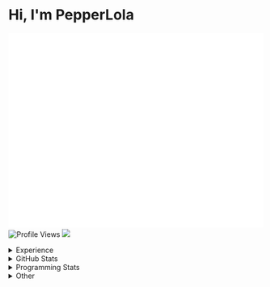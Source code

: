 # Hi, I'm PepperLola
![Summary](https://raw.githubusercontent.com/PepperLola/PepperLola/master/github-metrics.svg)  
![Profile Views](https://visitor-badge-reloaded.herokuapp.com/badge?page_id=PepperLola.visitor.badge.reloaded&color=00bbbb&style=for-the-badge&logo=github)
![](https://img-tracking.vercel.app/api/github)
<!--- only tracks visits, no unique information like IP at all, don't worry --->

<details>
 <summary>Experience</summary>
 
 ### Operating Systems  
 
 ![](https://img.shields.io/badge/windows-0078D6?logo=windows&logoColor=white&style=for-the-badge)
 ![](https://img.shields.io/badge/MacOS-000000?logo=apple&logoColor=white&style=for-the-badge)
 ![](https://img.shields.io/badge/iOS-000000?logo=ios&logoColor=white&style=for-the-badge)
 
 ### Skills
 
 ![Python](https://img.shields.io/badge/python-%233776AB.svg?&style=for-the-badge&logo=python&logoColor=white)
 ![HTML](https://img.shields.io/badge/html-%23E34F26.svg?&style=for-the-badge&logo=html5&logoColor=white)
 ![CSS](https://img.shields.io/badge/css-%23239120.svg?&style=for-the-badge&logo=css3&logoColor=white)
 ![JavaScript](https://img.shields.io/badge/javascript%20-%23323330.svg?&style=for-the-badge&logo=javascript&logoColor=%23F7DF1E)
 ![Node.js](https://img.shields.io/badge/node.js%20-%2343853D.svg?&style=for-the-badge&logo=node.js&logoColor=white)
 ![Java](https://img.shields.io/badge/java-%23ED8B00.svg?&style=for-the-badge&logo=java&logoColor=white)
 ![Golang](https://img.shields.io/badge/Golang-%23007d9c.svg?&style=for-the-badge&logo=go&logoColor=white)
 ![Swift](https://img.shields.io/badge/swift-%23FA7343.svg?&style=for-the-badge&logo=swift&logoColor=white)
 ![Rust](https://img.shields.io/badge/rust-%23F74C00.svg?&style=for-the-badge&logo=rust&logoColor=white)
 ![Markdown](https://img.shields.io/badge/markdown-%23000000.svg?&style=for-the-badge&logo=markdown&logoColor=white)
 ![Express.js](https://img.shields.io/badge/express.js%20-%23404d59.svg?&style=for-the-badge)
 ![React](https://img.shields.io/badge/react%20-%2320232a.svg?&style=for-the-badge&logo=react&logoColor=%2361DAFB)
 ![React Native](https://img.shields.io/badge/react_native%20-%2320232a.svg?&style=for-the-badge&logo=react&logoColor=%2361DAFB)
 ![Electron](https://img.shields.io/badge/electron%20-%23100000.svg?&style=for-the-badge&logo=electron&logoColor=white)
 ![Unity](https://img.shields.io/badge/unity%20-%23100000.svg?&style=for-the-badge&logo=unity&logoColor=white)
 ![MySQL](https://img.shields.io/badge/MySQL-00000F?style=for-the-badge&logo=mysql&logoColor=white)
 
 ### Editors
 ![IntelliJ IDEA](https://img.shields.io/badge/IntelliJ_IDEA-666666?style=for-the-badge&logo=intellij%20idea&logoColor=black)
 ![ViM](https://img.shields.io/badge/ViM-007700?style=for-the-badge&logo=vim&logoColor=white)
 ![NeoVim](https://img.shields.io/badge/NeoVim-330077?style=for-the-badge&logo=neovim&logoColor=green)
 ![VS Code](https://img.shields.io/badge/Visual_Studio_Code-0078D4?style=for-the-badge&logo=visual%20studio%20code&logoColor=white)
 
 ### Version Control
 
 ![Git](https://img.shields.io/badge/git%20-%23F05033.svg?&style=for-the-badge&logo=git&logoColor=white)
 ![GitHub](https://img.shields.io/badge/github%20-%23121011.svg?&style=for-the-badge&logo=github&logoColor=white)
 
 ### Services / Platforms
 
 ![Heroku](https://img.shields.io/badge/heroku%20-%23430098.svg?&style=for-the-badge&logo=heroku&logoColor=white)
 ![Netlify](https://img.shields.io/badge/Netlify-00C7B7?style=for-the-badge&logo=netlify&logoColor=white)
 ![TravisCI](https://img.shields.io/badge/travisci%20-%232B2F33.svg?&style=for-the-badge&logo=travis&logoColor=white)
 ![Docker](https://img.shields.io/badge/docker%20-%230db7ed.svg?&style=for-the-badge&logo=docker&logoColor=white)
 ![Raspberry Pi](https://img.shields.io/badge/-Raspberry%20Pi-C51A4A?style=for-the-badge&logo=Raspberry-Pi)
 ![Arduino](https://img.shields.io/badge/-Arduino-00979D?style=for-the-badge&logo=Arduino&logoColor=white)
</details>

<details>
 <summary>GitHub Stats</summary>
 
<img alt="GitHub Stats" src="https://github-readme-stats.vercel.app/api?username=PepperLola&theme=dark&show_icons=true&line_height=40" align="center" />
<img alt="GitHub Profile Summary" src="https://github-profile-summary-cards.vercel.app/api/cards/profile-details?username=PepperLola&theme=github_dark" align="center" />
<img alt="GitHub Activity Graph" src="https://activity-graph.herokuapp.com/graph?username=PepperLola&bg_color=0D1117&color=D7A74B&line=D27B4D&point=FFFFFF&hide_border=true" align="center" />
<img alt="GitHub Streaks" src="https://github-readme-streak-stats.herokuapp.com/?user=PepperLola&theme=black-ice&hide_border=true&stroke=0000&background=0D1117&ring=e05397&fire=e05397&currStreakLabel=e05397" align="center" />

[![PepperLola's Most Used Languages](https://github-readme-stats.vercel.app/api/top-langs/?username=PepperLola&theme=dark&hide_langs_below=4)](https://github.com/anuraghazra/github-readme-stats/)

![Trophies!](https://github-profile-trophy.vercel.app/?username=PepperLola&theme=onedark&row=1&column=7)
</details>

<details>
 <summary>Programming Stats</summary>
 
<!--START_SECTION:waka-->
![Code Time](http://img.shields.io/badge/Code%20Time-1%2C101%20hrs%2013%20mins-blue)

![Lines of code](https://img.shields.io/badge/From%20Hello%20World%20I%27ve%20Written-8.6%20million%20lines%20of%20code-blue)

**🐱 My GitHub Data** 

> 📦 444.6 kB Used in GitHub's Storage 
 > 
> 🏆 106 Contributions in the Year 2023
 > 
> 🚫 Not Opted to Hire
 > 
> 📜 23 Public Repositories 
 > 
> 🔑 56 Private Repositories 
 > 
**I'm an Early 🐤** 

```text
🌞 Morning                464 commits         ████░░░░░░░░░░░░░░░░░░░░░   14.53 % 
🌆 Daytime                1577 commits        ████████████░░░░░░░░░░░░░   49.39 % 
🌃 Evening                955 commits         ███████░░░░░░░░░░░░░░░░░░   29.91 % 
🌙 Night                  197 commits         ██░░░░░░░░░░░░░░░░░░░░░░░   06.17 % 
```
📅 **I'm Most Productive on Thursday** 

```text
Monday                   423 commits         ███░░░░░░░░░░░░░░░░░░░░░░   13.25 % 
Tuesday                  623 commits         █████░░░░░░░░░░░░░░░░░░░░   19.51 % 
Wednesday                513 commits         ████░░░░░░░░░░░░░░░░░░░░░   16.07 % 
Thursday                 646 commits         █████░░░░░░░░░░░░░░░░░░░░   20.23 % 
Friday                   480 commits         ████░░░░░░░░░░░░░░░░░░░░░   15.03 % 
Saturday                 220 commits         ██░░░░░░░░░░░░░░░░░░░░░░░   06.89 % 
Sunday                   288 commits         ██░░░░░░░░░░░░░░░░░░░░░░░   09.02 % 
```


📊 **This Week I Spent My Time On** 

```text
💬 Programming Languages: 
Rust                     2 hrs 18 mins       ███████████░░░░░░░░░░░░░░   42.27 % 
Python                   57 mins             ████░░░░░░░░░░░░░░░░░░░░░   17.60 % 
Java                     35 mins             ███░░░░░░░░░░░░░░░░░░░░░░   10.88 % 
Groovy                   33 mins             ███░░░░░░░░░░░░░░░░░░░░░░   10.14 % 
netrw                    22 mins             ██░░░░░░░░░░░░░░░░░░░░░░░   06.83 % 

🔥 Editors: 
Neovim                   4 hrs 23 mins       ████████████████████░░░░░   80.26 % 
VS Code                  1 hr 4 mins         █████░░░░░░░░░░░░░░░░░░░░   19.74 % 

💻 Operating System: 
Mac                      5 hrs 20 mins       ████████████████████████░   97.70 % 
Windows                  7 mins              █░░░░░░░░░░░░░░░░░░░░░░░░   02.30 % 
```

**I Mostly Code in Python** 

```text
Python                   34 repos            █████████░░░░░░░░░░░░░░░░   35.42 % 
Java                     21 repos            █████░░░░░░░░░░░░░░░░░░░░   21.88 % 
JavaScript               11 repos            ███░░░░░░░░░░░░░░░░░░░░░░   11.46 % 
C++                      2 repos             █░░░░░░░░░░░░░░░░░░░░░░░░   02.08 % 
Svelte                   1 repo              ░░░░░░░░░░░░░░░░░░░░░░░░░   01.04 % 
```



**Timeline**

![Lines of Code chart](https://raw.githubusercontent.com/PepperLola/PepperLola/master/assets/bar_graph.png)


 Last Updated on 02/05/2023 01:13:34 UTC
<!--END_SECTION:waka-->
</details>

<details>
 <summary>Other</summary>
 
 ### Hypixel
 
 ![Hypixel Level](https://widgets.jerlshoba.com/hypixel/networkLevel.png?username=palight&width=512&height=64&fg=%23ffffff&bg=%232288ff&border=4&text_color=%232288ff&font_size=18&style=progress)
 
</details>
